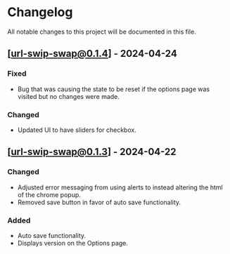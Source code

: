 # Changelog

All notable changes to this project will be documented in this file.

## [url-swip-swap@0.1.4] - 2024-04-24

### Fixed

- Bug that was causing the state to be reset if the options page was visited but no changes were made.

### Changed

- Updated UI to have sliders for checkbox.

## [url-swip-swap@0.1.3] - 2024-04-22

### Changed

- Adjusted error messaging from using alerts to instead altering the html of the chrome popup.
- Removed save button in favor of auto save functionality.

### Added

- Auto save functionality.
- Displays version on the Options page.
